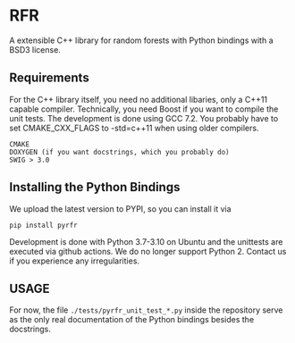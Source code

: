 # RFR

A extensible C++ library for random forests with Python bindings with a BSD3 license.

## Requirements

For the C++ library itself, you need no additional libaries, only a C++11 capable compiler.
Technically, you need Boost if you want to compile the unit tests.
The development is done using GCC 7.2.
You probably have to set CMAKE\_CXX\_FLAGS to -std=c++11 when using older compilers.

```
CMAKE
DOXYGEN (if you want docstrings, which you probably do)
SWIG > 3.0
```


## Installing the Python Bindings
We upload the latest version to PYPI, so you can install it via
```
pip install pyrfr
```
Development is done with Python 3.7-3.10 on Ubuntu and the unittests are executed via github actions.
We do no longer support Python 2. Contact us if you experience any irregularities.

## USAGE

For now, the file `./tests/pyrfr_unit_test_*.py` inside the repository serve as the
only real documentation of the Python bindings besides the docstrings.
